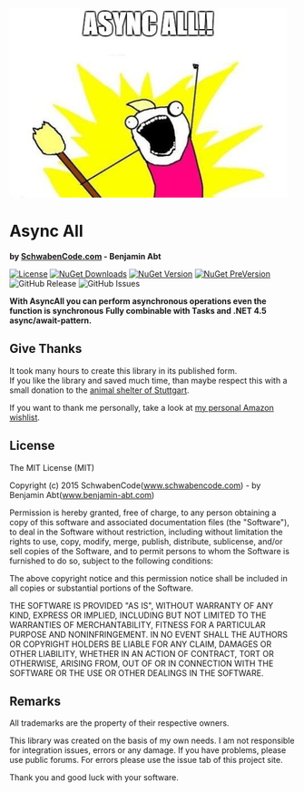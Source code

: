 ![AsyncAll](https://github.com/SchwabenCode/AsyncAll/blob/master/meme.JPG)
# Async All
**by [SchwabenCode.com](http://www.schwabencode.com) - Benjamin Abt**

[![License](https://img.shields.io/github/license/SchwabenCode/AsyncAll.svg?label=License&style=flat-square)](https://www.nuget.org/packages/AsyncAll/) 
[![NuGet Downloads](https://img.shields.io/nuget/dt/AsyncAll.svg?label=NuGet%20Downloads&style=flat-square)](https://www.nuget.org/packages/AsyncAll/) [![NuGet Version](https://img.shields.io/nuget/v/AsyncAll.svg?label=NuGet%20Release&style=flat-square)](https://www.nuget.org/packages/AsyncAll/) [![NuGet PreVersion](https://img.shields.io/nuget/vpre/AsyncAll.svg?label=NuGet%20Pre-Version&style=flat-square)](https://www.nuget.org/packages/AsyncAll/) ![GitHub Release](https://img.shields.io/github/release/SchwabenCode/AsyncAll.svg?label=GitHub%20Release&style=flat-square) ![GitHub Issues](https://img.shields.io/github/issues/SchwabenCode/AsyncAll.svg?label=Open%20Issues&style=flat-square)

**With AsyncAll you can perform asynchronous operations even the function is synchronous**
**Fully combinable with Tasks and .NET 4.5 async/await-pattern.**

## Give Thanks
It took many hours to create this library in its published form.  
If you like the library and saved much time, than maybe respect this with a small donation to the [animal shelter of Stuttgart](http://www.tierheim-stuttgart.de/).

If you want to thank me personally, take a look at [my personal Amazon wishlist](http://www.amazon.de/gp/registry/wishlist/H6KLKT7UMI7Z/).

## License
The MIT License (MIT)

Copyright (c) 2015 SchwabenCode(www.schwabencode.com) - by Benjamin Abt(www.benjamin-abt.com)

Permission is hereby granted, free of charge, to any person obtaining a copy
of this software and associated documentation files (the "Software"), to deal
in the Software without restriction, including without limitation the rights
to use, copy, modify, merge, publish, distribute, sublicense, and/or sell
copies of the Software, and to permit persons to whom the Software is
furnished to do so, subject to the following conditions:

The above copyright notice and this permission notice shall be included in
all copies or substantial portions of the Software.

THE SOFTWARE IS PROVIDED "AS IS", WITHOUT WARRANTY OF ANY KIND, EXPRESS OR
IMPLIED, INCLUDING BUT NOT LIMITED TO THE WARRANTIES OF MERCHANTABILITY,
FITNESS FOR A PARTICULAR PURPOSE AND NONINFRINGEMENT. IN NO EVENT SHALL THE
AUTHORS OR COPYRIGHT HOLDERS BE LIABLE FOR ANY CLAIM, DAMAGES OR OTHER
LIABILITY, WHETHER IN AN ACTION OF CONTRACT, TORT OR OTHERWISE, ARISING FROM,
OUT OF OR IN CONNECTION WITH THE SOFTWARE OR THE USE OR OTHER DEALINGS IN
THE SOFTWARE.

## Remarks
All trademarks are the property of their respective owners.

This library was created on the basis of my own needs.
I am not responsible for integration issues, errors or any damage. If you have problems, please use public forums.
For errors please use the issue tab of this project site.

Thank you and good luck with your software.
